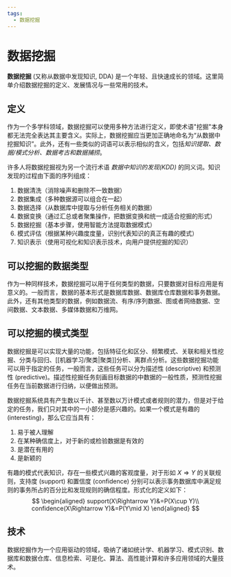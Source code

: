 ```yaml
---
tags:
  - 数据挖掘
---
```

# 数据挖掘

**数据挖掘** (又称从数据中发现知识, DDA) 是一个年轻、且快速成长的领域。这里简单介绍数据挖掘的定义、发展情况与一些常用的技术。

## 定义

作为一个多学科领域，数据挖掘可以使用多种方法进行定义，即使术语"挖掘"本身都无法完全表达其主要含义。实际上，数据挖掘应当更加正确地命名为“从数据中挖掘知识”。此外，还有一些类似的词语可以表示相似的含义，包括*知识提取、数据/模式分析、数据考古和数据捕捞*。

许多人将数据挖掘视为另一个流行术语 *数据中知识的发现(KDD)* 的同义词。知识发现的过程由下面的序列组成：
1. 数据清洗（消除噪声和删除不一致数据）
2. 数据集成（多种数据源可以组合在一起）
3. 数据选择（从数据库中提取与分析任务相关的数据）
4. 数据变换（通过汇总或者聚集操作，把数据变换和统一成适合挖掘的形式）
5. 数据挖掘（基本步骤，使用智能方法提取数据模式）
6. 模式评估（根据某种兴趣度度量，识别代表知识的真正有趣的模式）
7. 知识表示（使用可视化和知识表示技术，向用户提供挖掘的知识）

## 可以挖掘的数据类型

作为一种同样技术，数据挖掘可以用于任何类型的数据，只要数据对目标应用是有意义的。一般而言，数据的基本形式是数据库数据、数据库仓库数据和事务数据。此外，还有其他类型的数据，例如数据流、有序/序列数据、图或者网络数据、空间数据、文本数据、多媒体数据和万维网。

## 可以挖掘的模式类型

数据挖掘是可以实现大量的功能，包括特征化和区分、频繁模式、关联和相关性挖掘、分类与回归、[[机器学习/聚类|聚类]]分析、离群点分析。这些数据挖掘功能可以用于指定的任务，一般而言，这些任务可以分为描述性 (descriptive) 和预测性 (predictive)。描述性挖掘任务刻画目标数据的中数据的一般性质，预测性挖掘任务在当前数据进行归纳，以便做出预测。

数据挖掘系统具有产生数以千计、甚至数以万计模式或者规则的潜力，但是对于给定的任务，我们只对其中的一小部分是感兴趣的。如果一个模式是有趣的 (interesting)，那么它应当具有：
1. 易于被人理解
2. 在某种确信度上，对于新的或检验数据是有效的
3. 是潜在有用的
4. 是新颖的

有趣的模式代表知识，存在一些模式兴趣的客观度量，对于形如 $X\Rightarrow Y$ 的关联规则，支持度 (support) 和置信度 (confidence) 分别可以表示事务数据库中满足规则的事务所占的百分比和发现规则的确信程度。形式化的定义如下：
$$
\begin{aligned}
support(X\Rightarrow Y)&=P(X\cup Y)\\
confidence(X\Rightarrow Y)&=P(Y\mid X)
\end{aligned}
$$

## 技术

数据挖掘作为一个应用驱动的领域，吸纳了诸如统计学、机器学习、模式识别、数据库和数据仓库、信息检索、可是化、算法、高性能计算和许多应用领域的大量技术。